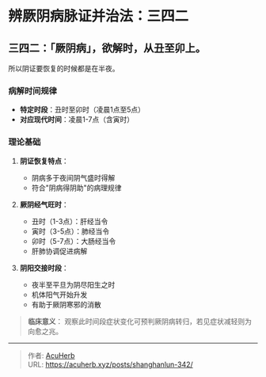 # 辨厥阴病脉证并治法：三四二


## 三四二：「厥阴病」，欲解时，从丑至卯上。

<!--more-->

所以阴证要恢复的时候都是在半夜。

### 病解时间规律
- **特定时段**：丑时至卯时（凌晨1点至5点）
- **对应现代时间**：凌晨1-7点（含寅时）

### 理论基础
1. **阴证恢复特点**：
   - 阴病多于夜间阴气盛时得解
   - 符合"阴病得阴助"的病理规律

2. **厥阴经气旺时**：
   - 丑时（1-3点）：肝经当令
   - 寅时（3-5点）：肺经当令
   - 卯时（5-7点）：大肠经当令
   - 肝肺协调促进病解

3. **阴阳交接时段**：
   - 夜半至平旦为阴尽阳生之时
   - 机体阳气开始升发
   - 有助于厥阴寒邪的消散

> **临床意义**：
> 观察此时间段症状变化可预判厥阴病转归，若见症状减轻则为向愈之兆。

---

> 作者: [AcuHerb](https://acuherb.xyz)  
> URL: https://acuherb.xyz/posts/shanghanlun-342/  

